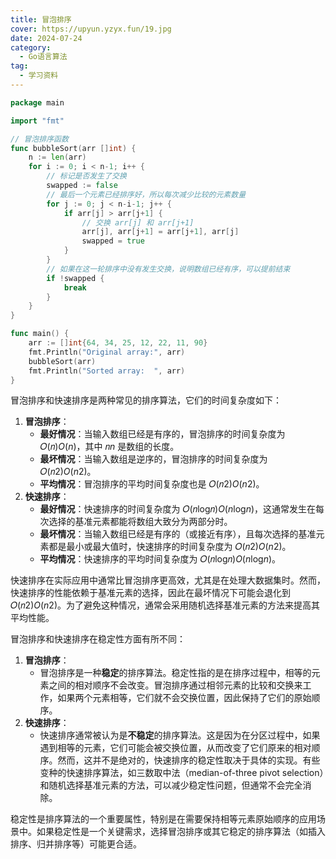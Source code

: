```yaml
---
title: 冒泡排序
cover: https://upyun.yzyx.fun/19.jpg
date: 2024-07-24
category:
  - Go语言算法
tag:
  - 学习资料
---
```


<!-- more -->

```go
package main

import "fmt"

// 冒泡排序函数
func bubbleSort(arr []int) {
    n := len(arr)
    for i := 0; i < n-1; i++ {
        // 标记是否发生了交换
        swapped := false
        // 最后一个元素已经排序好，所以每次减少比较的元素数量
        for j := 0; j < n-i-1; j++ {
            if arr[j] > arr[j+1] {
                // 交换 arr[j] 和 arr[j+1]
                arr[j], arr[j+1] = arr[j+1], arr[j]
                swapped = true
            }
        }
        // 如果在这一轮排序中没有发生交换，说明数组已经有序，可以提前结束
        if !swapped {
            break
        }
    }
}

func main() {
    arr := []int{64, 34, 25, 12, 22, 11, 90}
    fmt.Println("Original array:", arr)
    bubbleSort(arr)
    fmt.Println("Sorted array:  ", arr)
}
```

冒泡排序和快速排序是两种常见的排序算法，它们的时间复杂度如下：

1. **冒泡排序**：
   - **最好情况**：当输入数组已经是有序的，冒泡排序的时间复杂度为 𝑂(𝑛)*O*(*n*)，其中 𝑛*n* 是数组的长度。
   - **最坏情况**：当输入数组是逆序的，冒泡排序的时间复杂度为 𝑂(𝑛2)*O*(*n*2)。
   - **平均情况**：冒泡排序的平均时间复杂度也是 𝑂(𝑛2)*O*(*n*2)。
2. **快速排序**：
   - **最好情况**：快速排序的时间复杂度为 𝑂(𝑛log⁡𝑛)*O*(*n*log*n*)，这通常发生在每次选择的基准元素都能将数组大致分为两部分时。
   - **最坏情况**：当输入数组已经是有序的（或接近有序），且每次选择的基准元素都是最小或最大值时，快速排序的时间复杂度为 𝑂(𝑛2)*O*(*n*2)。
   - **平均情况**：快速排序的平均时间复杂度为 𝑂(𝑛log⁡𝑛)*O*(*n*log*n*)。

快速排序在实际应用中通常比冒泡排序更高效，尤其是在处理大数据集时。然而，快速排序的性能依赖于基准元素的选择，因此在最坏情况下可能会退化到 𝑂(𝑛2)*O*(*n*2)。为了避免这种情况，通常会采用随机选择基准元素的方法来提高其平均性能。



冒泡排序和快速排序在稳定性方面有所不同：

1. **冒泡排序**：
   - 冒泡排序是一种**稳定**的排序算法。稳定性指的是在排序过程中，相等的元素之间的相对顺序不会改变。冒泡排序通过相邻元素的比较和交换来工作，如果两个元素相等，它们就不会交换位置，因此保持了它们的原始顺序。
2. **快速排序**：
   - 快速排序通常被认为是**不稳定**的排序算法。这是因为在分区过程中，如果遇到相等的元素，它们可能会被交换位置，从而改变了它们原来的相对顺序。然而，这并不是绝对的，快速排序的稳定性取决于具体的实现。有些变种的快速排序算法，如三数取中法（median-of-three pivot selection）和随机选择基准元素的方法，可以减少稳定性问题，但通常不会完全消除。

稳定性是排序算法的一个重要属性，特别是在需要保持相等元素原始顺序的应用场景中。如果稳定性是一个关键需求，选择冒泡排序或其它稳定的排序算法（如插入排序、归并排序等）可能更合适。
